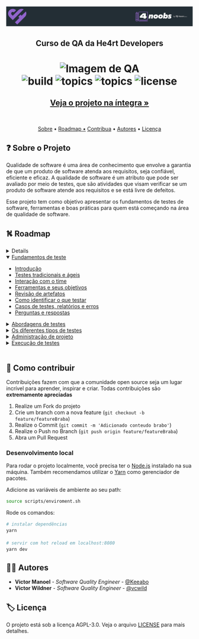 <!-- Logo 4noobs -->

<p align="center">
  <a href="https://github.com/he4rt/4noobs" target="_blank">
    <img src="docs/.vuepress/public/images/header_4noobs.svg">
  </a>
</p>

<!-- Title -->

<p align="center">
  <h2 align="center">Curso de QA da He4rt Developers</h2>

  <h1 align="center">

  <img src=".github/qa.gif" alt="Imagem de QA" width="150">
  </br>
  <img src="https://img.shields.io/github/actions/workflow/status/vcwild/qa4noobs/build.yml?branch=main&style=flat-square&color=9468cc" alt="build" />
  <img src="https://img.shields.io/badge/topics-42-9468cc?style=flat-square" alt="topics" />
  <img src="https://img.shields.io/github/languages/code-size/vcwild/qa4noobs?color=9468cc&style=flat-square" alt="topics" />
  <img src="https://img.shields.io/github/license/vcwild/qa4noobs?color=9468cc&style=flat-square" alt="license" />

</h1>

  <h2 align="center">
    <a href="https://vcwild.github.io/qa4noobs/" > <strong>Veja o projeto na íntegra »</strong></a>
  </h2>
  <br />
  <p align="center">
    <a href="#about">Sobre</a> •
    <a href="#ROADMAP">Roadmap •</a>
    <a href="#contribute">Contribua</a> •
    <a href="#author">Autores</a> •
    <a href="#license">Licença</a>
  </p>
</p>

 <!-- ABOUT THE PROJECT -->

## ❓ Sobre o Projeto <a id="about"></a>

Qualidade de software é uma área de conhecimento que envolve a garantia de que um produto de software atenda aos requisitos, seja confiável, eficiente e eficaz. A qualidade de software é um atributo que pode ser avaliado por meio de testes, que são atividades que visam verificar se um produto de software atende aos requisitos e se está livre de defeitos.

Esse projeto tem como objetivo apresentar os fundamentos de testes de software, ferramentas e boas práticas para quem está começando na área de qualidade de software.

<!-- ROADMAP OF PROJECT -->

## ⛕ Roadmap <a id="ROADMAP"></a>

<details>

```mermaid
graph LR

subgraph "Fundamentos de teste"
A((Fundamentos de teste))
A --> B((Introdução))
A --> C((Testes tradicionais e ágeis))
A --> D((Interação com o time))
A --> E((Ferramentas e seus objetivos))
A --> F((Revisão de artefatos))
A --> G((Como identificar o que testar))
A --> H((Casos de testes, relatórios e erros))
A --> I((Perguntas e respostas))
end

subgraph "Abordagens de testes"
J((Abordagens de testes))
J --> K((Tipos de abordagens))
J --> L((Caixa branca))
J --> M((Caixa preta))
J --> N((Caixa cinza))
end

subgraph "Os diferentes tipos de testes"
O((Os diferentes tipos de testes))
O --> P((Tipos de testes))
O --> Q((Teste de funcionalidade))
O --> R((Teste de aceitação))
O --> S((Teste exploratório))
O --> T((Teste de sanidade))
O --> U((Teste de regressão))
O --> V((Teste de unidade))
O --> W((Teste de fumaça))
O --> X((Teste de integração))
O --> Y((Teste não-funcional))
O --> Z((Teste de carga))
O --> AA((Teste de performance))
O --> AB((Teste de stress))
O --> AC((Teste de segurança))
O --> AD((Teste de acessibilidade))
O --> AE((Teste de compatibilidade))
end

subgraph "Administração de projeto"
AF((Administração de projeto))
AF --> AG((Introdução))
AF --> AH((Planejamento de testes))
AF --> AI((Priorização de requisitos))
AF --> AJ((O ciclo de vida do software))
AF --> AK((Método Ágil))
AF --> AL((Método Scrum))
AF --> AM((Método Kanban))
AF --> AN((Método Waterfall))
AF --> AO((Método V-Model))
AF --> AP((Elaborando um relatório de testes))
AF --> AQ((Verificação e validação de testes))
end

subgraph "Execução de testes"
AR((Execução de testes))
AR --> AS((Construindo casos de teste))
AR --> AT((Teste manual))
AR --> AU((Teste automatizado))
end

A --> J
J --> O
O --> AF
AF --> AR
```
</details>
<details open>
  <summary> <a href="src/00-FOUNDATIONS.md">Fundamentos de teste </a> </summary>

- [Introdução](docs/00-fundacao/00-intro.md)
- [Testes tradicionais e ágeis](docs/00-fundacao/01-tradicionais-vs-ageis.md)
- [Interação com o time](docs/00-fundacao/02-interacao.md)
- [Ferramentas e seus objetivos](docs/00-fundacao/03-ferramentas.md)
- [Revisão de artefatos](docs/00-fundacao/04-artefatos.md)
- [Como identificar o que testar](docs/00-fundacao/05-identificar.md)
- [Casos de testes, relatórios e erros](docs/00-fundacao/06-casos-relator-incidentes.md)
- [Perguntas e respostas](docs/00-fundacao/07-questions.md)

</details>

<details>

  <summary> <a href="src/01-ABORDAGENS.md">Abordagens de testes </a> </summary>

- [Tipos de abordagens](docs/01-abordagens/00-intro.md)
- [Caixa branca](docs/01-abordagens/01-caixa-branca.md)
- [Caixa preta](docs/01-abordagens/02-caixa-preta.md)
- [Caixa cinza](docs/01-abordagens/03-caixa-cinza.md)

</details>

<details>

  <summary> <a href="src/02-TIPOS.md">Os diferentes tipos de testes</a> </summary>

- [Tipos de testes](docs/02-tipos/00-intro.md)
- [Teste de funcionalidade](docs/02-tipos/01-funcionais.md)
- [Teste de aceitação](docs/02-tipos/02-uat.md)
- [Teste exploratório](docs/02-tipos/03-exploratorio.md)
- [Teste de sanidade](docs/02-tipos/04-sanidade.md)
- [Teste de regressão](docs/02-tipos/05-regressao.md)
- [Teste de unidade](docs/02-tipos/06-unidade.md)
- [Teste de fumaça](docs/02-tipos/07-smoke.md)
- [Teste de integração](docs/02-tipos/08-integracao.md)
- [Teste não-funcional](docs/02-tipos/09-nao-funcionais.md)
- [Teste de carga](docs/02-tipos/10-carga.md)
- [Teste de performance](docs/02-tipos/11-performance.md)
- [Teste de stress](docs/02-tipos/12-stress.md)
- [Teste de segurança](docs/02-tipos/13-pentest.md)
- [Teste de acessibilidade](docs/02-tipos/14-acessibilidade.md)
- [Teste de compatibilidade](docs/02-tipos/15-compatibilidade.md)

</details>

<details>

  <summary> <a href="src/03-ADMIN.md">Administração de projeto</a> </summary>

- [Introdução](docs/03-admin/00-intro.md)
- [Planejamento de testes](docs/03-admin/01-plan.md)
- [Priorização de requisitos](docs/03-admin/01-priorizacao.md)
- [O ciclo de vida do software](docs/03-admin/02-sldc.md)
- [Método Ágil](docs/03-admin/03-agile.md)
- [Método Scrum](docs/03-admin/04-scrum.md)
- [Método Kanban](docs/03-admin/05-kanban.md)
- [Método Waterfall](docs/03-admin/06-waterfall.md)
- [Método V-Model](docs/03-admin/07-v-model.md)
- [Elaborando um relatório de testes](docs/03-admin/08-report.md)
- [Verificação e validação de testes](docs/03-admin/09-verificacao.md)

</details>

<details>

  <summary> <a href="src/04-EXECUCAO.md">Execução de testes</a> </summary>

- [Construindo casos de teste](docs/04-execucao/00-intro.md)
- [Teste manual](docs/04-execucao/01-manual.md)
- [Teste automatizado](docs/04-execucao/02-automatizado.md)

</details>
<br>
<!-- CONTRIBUTING -->

## 🤝 Como contribuir <a id="contribute"></a>

Contribuições fazem com que a comunidade open source seja um lugar incrível para aprender, inspirar e criar. Todas contribuições
são **extremamente apreciadas**

1. Realize um Fork do projeto
2. Crie um branch com a nova feature (`git checkout -b feature/featureBraba`)
3. Realize o Commit (`git commit -m 'Adicionado conteudo brabo'`)
4. Realize o Push no Branch (`git push origin feature/featureBraba`)
5. Abra um Pull Request

### Desenvolvimento local <a id="development"></a>

Para rodar o projeto localmente, você precisa ter o [Node.js](https://nodejs.org/en/) instalado na sua máquina. Também recomendamos utilizar o [Yarn](https://yarnpkg.com/) como gerenciador de pacotes.

Adicione as variáveis de ambiente ao seu path:

```sh
source scripts/enviroment.sh
```

Rode os comandos:

```sh
# instalar dependências
yarn

# servir com hot reload em localhost:8080
yarn dev
```

## 💁‍♂️ Autores <a id="author"></a>

- **Victor Manoel** - _Software Quality Engineer_ - [@Keeabo](https://www.linkedin.com/in/victor-manoel-0b4413191/)
- **Victor Wildner** - _Software Quality Engineer_ - [@vcwild](https://twitter.com/vcwild)

## 🏷️ Licença <a id="license"></a>

O projeto está sob a licença AGPL-3.0. Veja o arquivo [LICENSE](LICENSE) para mais detalhes.
